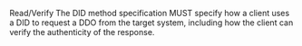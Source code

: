Read/Verify The DID method specification MUST specify how a client uses a DID
to request a DDO from the target system, including how the client can verify
the authenticity of the response.


